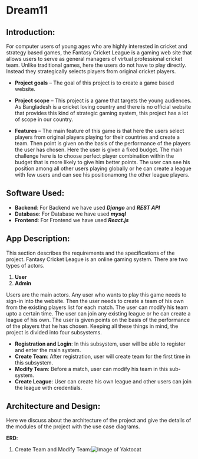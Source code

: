 # Dream11
## Introduction:
For computer users of young ages who are highly interested in cricket
and strategy based games, the Fantasy Cricket League is a gaming
web site that allows users to serve as general managers of virtual
professional cricket team. Unlike traditional games, here the users do
not have to play directly. Instead they strategically selects players from
original cricket players.
  - **Project goals** – The goal of this project is to create a game based website.
  
  - **Project scope** – This project is a game that targets the young
  audiences. As Bangladesh is a cricket loving country and there
  is no official website that provides this kind of strategic
  gaming system, this project has a lot of scope in our country.
  
  - **Features** – The main feature of this game is that here the
  users select players from original players playing for their
  countries and create a team. Then point is given on the basis
  of the performance of the players the user has chosen. Here
  the user is given a fixed budget. The main challenge here is to
  choose perfect player combination within the budget that is
  more likely to give him better points. The user can see his
  position among all other users playing globally or he can
  create a league with few users and can see his positionamong the other league players.
  
## Software Used:
- **Backend**: For Backend we have used ***Django*** and ***REST API***
- **Database**: For Database we have used ***mysql***
- **Frontend**: For Frontend we have used ***React.js*** 

## App Description:
This section describes the requirements and the specifications of the
project. Fantasy Cricket League is an online gaming system. There are two
types of actors.
  1. **User**
  2. **Admin**
 
Users are the main actors. Any user who wants to play this game needs
to sign-in into the website. Then the user needs to create a team of his
own from the existing players list for each match. The user can modify
his team upto a certain time. The user can join any existing league or he
can create a league of his own. The user is given points on the basis of
the performance of the players that he has chosen. Keeping all these
things in mind, the project is divided into four subsystems.

- **Registration and Login**: In this subsystem, user will be able to
register and enter the main system.
- **Create Team**: After registration, user will create team for the first
time in this subsystem.
- **Modify Team**: Before a match, user can modify his team in this
sub-system.
- **Create League**: User can create his own league and other users
can join the league with credentials.

## Architecture and Design:
Here we discuss about the architecture of the project and give the
details of the modules of the project with the use case diagrams.

**ERD**:
1. Create Team and Modify Team:![Image of Yaktocat](https://octodex.github.com/images/yaktocat.png)
